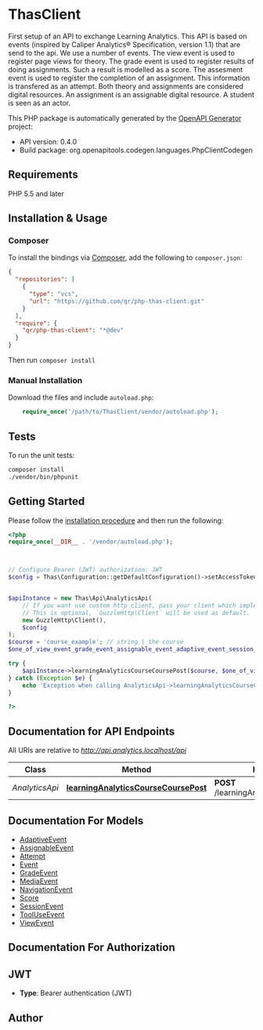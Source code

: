 # ThasClient

First setup of an API to exchange Learning Analytics. This API is based on events (inspired by Caliper Analytics® Specification, version 1.1) that are send to the api. We use a number of events.  The view event is used to register page views for theory.  The grade event is used to register results of doing assignments. Such a result is modelled as a score.  The assesment event is used to register the completion of an assignment. This information is transfered as an attempt.  Both theory and assignments are considered digital resources. An assignment is an assignable digital resource.  A student is seen as an actor.

This PHP package is automatically generated by the [OpenAPI Generator](https://openapi-generator.tech) project:

- API version: 0.4.0
- Build package: org.openapitools.codegen.languages.PhpClientCodegen

## Requirements

PHP 5.5 and later

## Installation & Usage

### Composer

To install the bindings via [Composer](http://getcomposer.org/), add the following to `composer.json`:

```json
{
  "repositories": [
    {
      "type": "vcs",
      "url": "https://github.com/qr/php-thas-client.git"
    }
  ],
  "require": {
    "qr/php-thas-client": "*@dev"
  }
}
```

Then run `composer install`

### Manual Installation

Download the files and include `autoload.php`:

```php
    require_once('/path/to/ThasClient/vendor/autoload.php');
```

## Tests

To run the unit tests:

```bash
composer install
./vendor/bin/phpunit
```

## Getting Started

Please follow the [installation procedure](#installation--usage) and then run the following:

```php
<?php
require_once(__DIR__ . '/vendor/autoload.php');



// Configure Bearer (JWT) authorization: JWT
$config = Thas\Configuration::getDefaultConfiguration()->setAccessToken('YOUR_ACCESS_TOKEN');


$apiInstance = new Thas\Api\AnalyticsApi(
    // If you want use custom http client, pass your client which implements `GuzzleHttp\ClientInterface`.
    // This is optional, `GuzzleHttp\Client` will be used as default.
    new GuzzleHttp\Client(),
    $config
);
$course = 'course_example'; // string | the course
$one_of_view_event_grade_event_assignable_event_adaptive_event_session_event_navigation_event_tool_use_event_media_event = array(new \Thas\Model\array()); // OneOfViewEventGradeEventAssignableEventAdaptiveEventSessionEventNavigationEventToolUseEventMediaEvent[] | 

try {
    $apiInstance->learningAnalyticsCourseCoursePost($course, $one_of_view_event_grade_event_assignable_event_adaptive_event_session_event_navigation_event_tool_use_event_media_event);
} catch (Exception $e) {
    echo 'Exception when calling AnalyticsApi->learningAnalyticsCourseCoursePost: ', $e->getMessage(), PHP_EOL;
}

?>
```

## Documentation for API Endpoints

All URIs are relative to *http://api.analytics.localhost/api*

Class | Method | HTTP request | Description
------------ | ------------- | ------------- | -------------
*AnalyticsApi* | [**learningAnalyticsCourseCoursePost**](docs/Api/AnalyticsApi.md#learninganalyticscoursecoursepost) | **POST** /learningAnalytics/course/{course} | 


## Documentation For Models

 - [AdaptiveEvent](docs/Model/AdaptiveEvent.md)
 - [AssignableEvent](docs/Model/AssignableEvent.md)
 - [Attempt](docs/Model/Attempt.md)
 - [Event](docs/Model/Event.md)
 - [GradeEvent](docs/Model/GradeEvent.md)
 - [MediaEvent](docs/Model/MediaEvent.md)
 - [NavigationEvent](docs/Model/NavigationEvent.md)
 - [Score](docs/Model/Score.md)
 - [SessionEvent](docs/Model/SessionEvent.md)
 - [ToolUseEvent](docs/Model/ToolUseEvent.md)
 - [ViewEvent](docs/Model/ViewEvent.md)


## Documentation For Authorization



## JWT


- **Type**: Bearer authentication (JWT)


## Author



